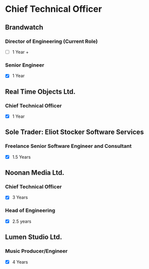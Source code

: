 # Chief Technical Officer

## Brandwatch
### Director of Engineering (Current Role)
- [ ] 1 Year +

### Senior Engineer
- [x] 1 Year

## Real Time Objects Ltd.
### Chief Technical Officer
- [x] 1 Year

## Sole Trader: Eliot Stocker Software Services
### Freelance Senior Software Engineer and Consultant
- [x] 1.5 Years

## Noonan Media Ltd.
### Chief Technical Officer
- [x] 3 Years
    
### Head of Engineering
- [x] 2.5 years

## Lumen Studio Ltd.
### Music Producer/Engineer
- [x] 4 Years
